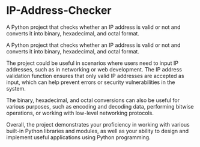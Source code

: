 # IP-Address-Checker
A Python project that checks whether an IP address is valid or not and converts it into binary, hexadecimal, and octal format.

A Python project that checks whether an IP address is valid or not and converts it into binary, hexadecimal, and octal format.

The project could be useful in scenarios where users need to input IP addresses, such as in networking or web development. The IP address validation function ensures that only valid IP addresses are accepted as input, which can help prevent errors or security vulnerabilities in the system.

The binary, hexadecimal, and octal conversions can also be useful for various purposes, such as encoding and decoding data, performing bitwise operations, or working with low-level networking protocols.

Overall, the project demonstrates your proficiency in working with various built-in Python libraries and modules, as well as your ability to design and implement useful applications using Python programming.
